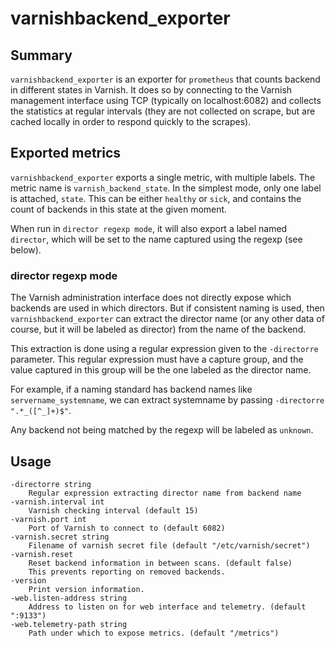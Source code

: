 # varnishbackend_exporter

## Summary

`varnishbackend_exporter` is an exporter for `prometheus` that counts
backend in different states in Varnish. It does so by connecting to
the Varnish management interface using TCP (typically on
localhost:6082) and collects the statistics at regular intervals
(they are not collected on scrape, but are cached locally in order
to respond quickly to the scrapes).

## Exported metrics

`varnishbackend_exporter` exports a single metric, with multiple labels.
The metric name is `varnish_backend_state`. In the simplest mode, only
one label is attached, `state`. This can be either `healthy` or `sick`,
and contains the count of backends in this state at the given moment.

When run in `director regexp mode`, it will also export a label named
`director`, which will be set to the name captured using the regexp
(see below).


### director regexp mode

The Varnish administration interface does not directly expose which
backends are used in which directors. But if consistent naming is used,
then `varnishbackend_exporter` can extract the director name (or any
other data of course, but it will be labeled as director) from the name
of the backend.

This extraction is done using a regular expression given to the
`-directorre` parameter. This regular expression must have a capture
group, and the value captured in this group will be the one labeled
as the director name.

For example, if a naming standard has backend names like
`servername_systemname`, we can extract systemname by passing
`-directorre ".*_([^_]+)$"`.

Any backend not being matched by the regexp will be labeled as `unknown`.


## Usage

    -directorre string
      	Regular expression extracting director name from backend name
    -varnish.interval int
      	Varnish checking interval (default 15)
    -varnish.port int
      	Port of Varnish to connect to (default 6082)
    -varnish.secret string
      	Filename of varnish secret file (default "/etc/varnish/secret")
    -varnish.reset
      	Reset backend information in between scans. (default false)
      	This prevents reporting on removed backends.
    -version
      	Print version information.
    -web.listen-address string
      	Address to listen on for web interface and telemetry. (default ":9133")
    -web.telemetry-path string
      	Path under which to expose metrics. (default "/metrics")
